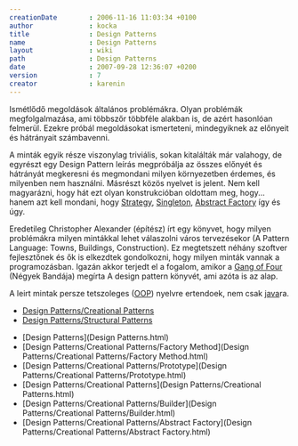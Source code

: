 ```yaml
---
creationDate        : 2006-11-16 11:03:34 +0100 
author              : kocka 
title               : Design Patterns 
name                : Design Patterns 
layout              : wiki 
path                : Design Patterns 
date                : 2007-09-28 12:36:07 +0200 
version             : 7 
creator             : karenin 
---
```

Ismétlődő megoldások általános problémákra. Olyan problémák megfolgalmazása, ami többszőr többféle alakban is, de azért hasonlóan felmerül. Ezekre próbál megoldásokat ismerteteni, mindegyiknek az előnyeit és hátrányait számbavenni.

A minták egyik része viszonylag triviális, sokan kitalálták már valahogy, de egyrészt egy Design Pattern leírás megpróbálja az összes előnyét és hátrányát megkeresni és megmondani milyen környezetben érdemes, és milyenben nem használni. Másrészt közös nyelvet is jelent. Nem kell magyarázni, hogy hát ezt olyan konstrukcióban oldottam meg, hogy... hanem azt kell mondani, hogy [Strategy](Missing.html), [Singleton](singleton.html), [Abstract Factory](Missing.html) így és úgy.

Eredetileg Christopher Alexander (építész) írt egy könyvet, hogy milyen problémákra milyen mintákkal lehet válaszolni város tervezésekor (A Pattern Language: Towns, Buildings, Construction). Ez megtetszett néhány szoftver fejlesztőnek és ők is elkezdtek gondolkozni, hogy milyen minták vannak a programozásban. Igazán akkor terjedt el a fogalom, amikor a [Gang of Four](Gang%20of%20Four.html) (Négyek Bandája) megírta A design pattern könyvét, ami azóta is az alap.

A leirt mintak persze tetszoleges ([OOP](oop.html)) nyelvre ertendoek, nem csak [java](java.html)ra.

*   [Design Patterns/Creational Patterns](Design%20Patterns/Creational%20Patterns.html)
*   [Design Patterns/Structural Patterns](Missing.html)




-   [Design Patterns](Design Patterns.html)
-   [Design Patterns/Creational Patterns/Factory Method](Design Patterns/Creational Patterns/Factory Method.html)
-   [Design Patterns/Creational Patterns/Prototype](Design Patterns/Creational Patterns/Prototype.html)
-   [Design Patterns/Creational Patterns](Design Patterns/Creational Patterns.html)
-   [Design Patterns/Creational Patterns/Builder](Design Patterns/Creational Patterns/Builder.html)
-   [Design Patterns/Creational Patterns/Abstract Factory](Design Patterns/Creational Patterns/Abstract Factory.html)


